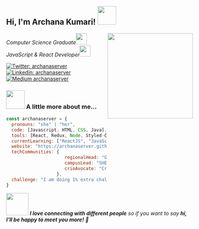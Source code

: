 <h2> Hi, I'm Archana Kumari! <img src="https://media.giphy.com/media/mGcNjsfWAjY5AEZNw6/giphy.gif" width="50"></h2>
<a href="https://archanaserver.github.io/"><img align='right' src="https://media.giphy.com/media/dWxO36Jzd6bTSt5dIY/giphy.gif" width="230"></a>
<p>
  <em>
    Computer Science Graduate<img src="https://media.giphy.com/media/fYSnHlufseco8Fh93Z/giphy.gif" width="30">
    </br>
    JavaScript & React Developer<img src="https://media.giphy.com/media/WUlplcMpOCEmTGBtBW/giphy.gif" width="30">
  </em>
</p>

[![Twitter: archanaserver](https://img.shields.io/twitter/follow/archanaserver?style=social)](https://twitter.com/archanaserver)
[![Linkedin: archanaserver](https://img.shields.io/badge/-archanaserver-blue?style=flat-square&logo=Linkedin&logoColor=white&link=https://www.linkedin.com/in/archanaserver/)](https://www.linkedin.com/in/archanaserver/)
[![Medium archanaserver](https://img.shields.io/badge/-archanaserver-white?style=social&logo=Medium&logoColor=black&link=https://archanaserver.medium.com/)](https://archanaserver.medium.com/)


### <img src="https://media.giphy.com/media/8P7mJkmb64zMrRpYzN/giphy.gif" width="50"> A little more about me...

```javascript
const archanaserver = {
  pronouns: "she" | "her",
  code: [Javascript, HTML, CSS, Java],
  tools: [React, Redux, Node, Styled-Components],
  currentLearning: ["ReactJS", "JavaScript", "Competitive Programming"],
  website: "https://archanaserver.github.io/"
  techCommunities: {
                      regionalHead: "GirlScript Foundation",
                      campusLead: "SHEROES In Tech",
                      crioAvocate: "Crio.Do"
                   },
  challenge: "I am doing 1% extra challenge focused on javascript, react, competitive programming and writing blogs 📝"
}
```
<img src="https://media.giphy.com/media/LnQjpWaON8nhr21vNW/giphy.gif" width="60"> <em><b>I love connecting with different people</b> so if you want to say <b>hi, I'll be happy to meet you more!</b> 💛</em>
